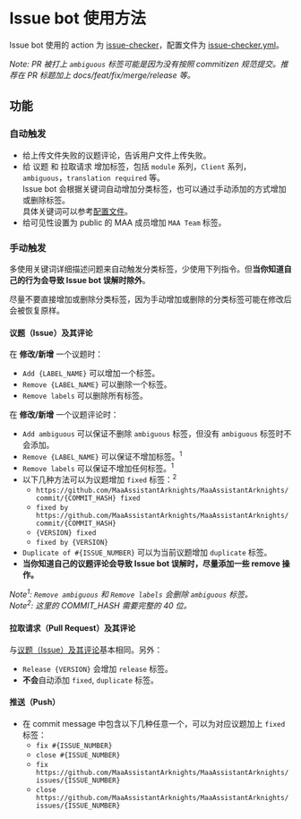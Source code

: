 # Issue bot 使用方法

Issue bot 使用的 action 为 [issue-checker](https://github.com/zzyyyl/issue-checker)，配置文件为 [issue-checker.yml](.github/issue-checker.yml)。

_Note: PR 被打上 `ambiguous` 标签可能是因为没有按照 commitizen 规范提交。推荐在 PR 标题加上 docs/feat/fix/merge/release 等。_

## 功能

### 自动触发

- 给上传文件失败的议题评论，告诉用户文件上传失败。
- 给 议题 和 拉取请求 增加标签，包括 `module` 系列，`Client` 系列，`ambiguous`，`translation required` 等。  
  Issue bot 会根据关键词自动增加分类标签，也可以通过手动添加的方式增加或删除标签。  
  具体关键词可以参考[配置文件](.github/issue-checker.yml)。
- 给可见性设置为 public 的 MAA 成员增加 `MAA Team` 标签。

### 手动触发

多使用关键词详细描述问题来自动触发分类标签，少使用下列指令。但**当你知道自己的行为会导致 Issue bot 误解时除外**。

尽量不要直接增加或删除分类标签，因为手动增加或删除的分类标签可能在修改后会被恢复原样。

#### 议题（Issue）及其评论

在 **修改/新增** 一个议题时：

- `Add {LABEL_NAME}` 可以增加一个标签。
- `Remove {LABEL_NAME}` 可以删除一个标签。
- `Remove labels` 可以删除所有标签。

在 **修改/新增** 一个议题评论时：

- `Add ambiguous` 可以保证不删除 `ambiguous` 标签，但没有 `ambiguous` 标签时不会添加。
- `Remove {LABEL_NAME}` 可以保证不增加标签。<sup>1</sup>
- `Remove labels` 可以保证不增加任何标签。<sup>1</sup>
- 以下几种方法可以为议题增加 `fixed` 标签：<sup>2</sup>  
  - `https://github.com/MaaAssistantArknights/MaaAssistantArknights/commit/{COMMIT_HASH} fixed`
  - `fixed by https://github.com/MaaAssistantArknights/MaaAssistantArknights/commit/{COMMIT_HASH}`
  - `{VERSION} fixed`
  - `fixed by {VERSION}`
- `Duplicate of #{ISSUE_NUMBER}` 可以为当前议题增加 `duplicate` 标签。
- **当你知道自己的议题评论会导致 Issue bot 误解时，尽量添加一些 remove 操作。**

_Note<sup>1</sup>: `Remove ambiguous` 和 `Remove labels` 会删除 `ambiguous` 标签。_  
_Note<sup>2</sup>: 这里的 COMMIT_HASH 需要完整的 40 位。_

#### 拉取请求（Pull Request）及其评论

与[议题（Issue）及其评论](#议题issue及其评论)基本相同。另外：

- `Release {VERSION}` 会增加 `release` 标签。
- **不会**自动添加 `fixed`, `duplicate` 标签。

#### 推送（Push）

- 在 commit message 中包含以下几种任意一个，可以为对应议题加上 `fixed` 标签：
  - `fix #{ISSUE_NUMBER}`
  - `close #{ISSUE_NUMBER}`
  - `fix https://github.com/MaaAssistantArknights/MaaAssistantArknights/issues/{ISSUE_NUMBER}`
  - `close https://github.com/MaaAssistantArknights/MaaAssistantArknights/issues/{ISSUE_NUMBER}`
